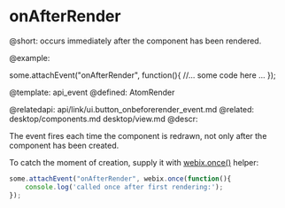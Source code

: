 onAfterRender
=============


@short:
	occurs immediately after the component has been rendered. 


@example: 
	
some.attachEvent("onAfterRender", function(){
    //... some code here ... 
});

@template:	api_event
@defined:	AtomRender

@relatedapi:
	api/link/ui.button_onbeforerender_event.md
@related: 
	desktop/components.md
	desktop/view.md
@descr:

The event fires each time the component is redrawn, not only after the component has been created. 

To catch the moment of creation, supply it with [webix.once()](api/_once.html) helper:

~~~js
some.attachEvent("onAfterRender", webix.once(function(){ 
	console.log('called once after first rendering:'); 
});
~~~


